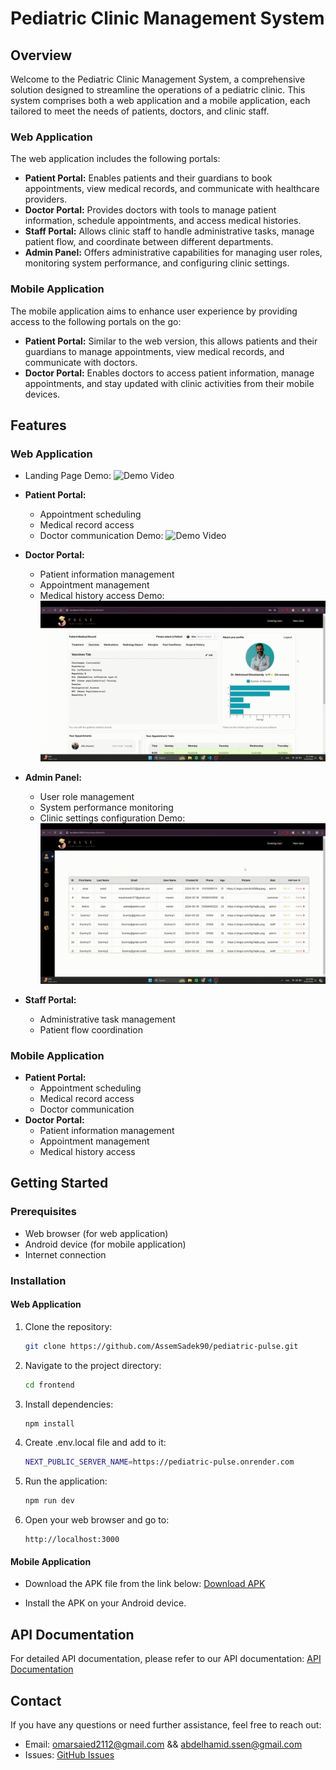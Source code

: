 # Pediatric Clinic Management System

## Overview

Welcome to the Pediatric Clinic Management System, a comprehensive solution designed to streamline the operations of a pediatric clinic. This system comprises both a web application and a mobile application, each tailored to meet the needs of patients, doctors, and clinic staff. 

### Web Application

The web application includes the following portals:
- **Patient Portal:** Enables patients and their guardians to book appointments, view medical records, and communicate with healthcare providers.
- **Doctor Portal:** Provides doctors with tools to manage patient information, schedule appointments, and access medical histories.
- **Staff Portal:** Allows clinic staff to handle administrative tasks, manage patient flow, and coordinate between different departments.
- **Admin Panel:** Offers administrative capabilities for managing user roles, monitoring system performance, and configuring clinic settings.

### Mobile Application

The mobile application aims to enhance user experience by providing access to the following portals on the go:
- **Patient Portal:** Similar to the web version, this allows patients and their guardians to manage appointments, view medical records, and communicate with doctors.
- **Doctor Portal:** Enables doctors to access patient information, manage appointments, and stay updated with clinic activities from their mobile devices.

## Features

### Web Application
- Landing Page
  Demo:
    ![Demo Video](GIFs/landingPageDemo.gif)
  
- **Patient Portal:**
  - Appointment scheduling
  - Medical record access
  - Doctor communication
 Demo:
    ![Demo Video](GIFs/patientPortalDemo.gif)

- **Doctor Portal:**
  - Patient information management
  - Appointment management
  - Medical history access
Demo:
    ![Demo Video](GIFs/doctorPortalDemo.gif)

- **Admin Panel:**
  - User role management
  - System performance monitoring
  - Clinic settings configuration
Demo:
    ![Demo Video](GIFs/adminPanelDemo.gif)

- **Staff Portal:**
  - Administrative task management
  - Patient flow coordination

### Mobile Application
- **Patient Portal:**
  - Appointment scheduling
  - Medical record access
  - Doctor communication
- **Doctor Portal:**
  - Patient information management
  - Appointment management
  - Medical history access

## Getting Started

### Prerequisites

- Web browser (for web application)
- Android device (for mobile application)
- Internet connection

### Installation

#### Web Application
1. Clone the repository:
    ```bash
    git clone https://github.com/AssemSadek90/pediatric-pulse.git
    ```
2. Navigate to the project directory:
    ```bash
    cd frontend
    ```
3. Install dependencies:
    ```bash
    npm install
    ```
4. Create .env.local file and add to it:
    ```bash
    NEXT_PUBLIC_SERVER_NAME=https://pediatric-pulse.onrender.com
    ```
5. Run the application:
    ```bash
    npm run dev
    ```
6. Open your web browser and go to:
    ```
    http://localhost:3000
    ```

#### Mobile Application
- Download the APK file from the link below:
  [Download APK](https://drive.google.com/uc?export=download&id=1SytD4rQxmdjy4ixm1Odtz4UqUjFXSlVc)
  
- Install the APK on your Android device.

## API Documentation

For detailed API documentation, please refer to our API documentation:
[API Documentation](https://pediatric-pulse.onrender.com)


## Contact

If you have any questions or need further assistance, feel free to reach out:

- Email: omarsaied2112@gmail.com && abdelhamid.ssen@gmail.com
- Issues: [GitHub Issues](https://github.com/3marsaied/pediatric-pulse)
